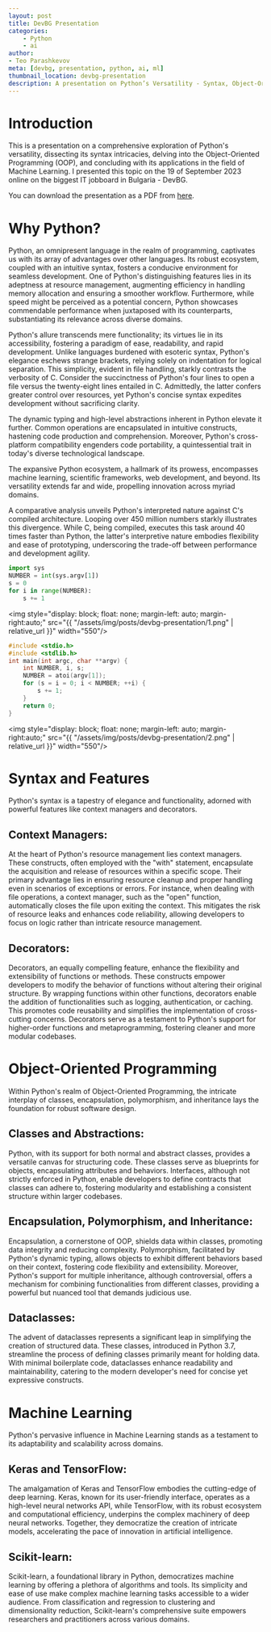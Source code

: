 ```yaml
---
layout: post
title: DevBG Presentation
categories:
    - Python
    - ai
author:
- Teo Parashkevov
meta: [devbg, presentation, python, ai, ml]
thumbnail_location: devbg-presentation
description: A presentation on Python’s Versatility - Syntax, Object-Oriented Programming, and Machine Learning Applications
---
```


# Introduction

This is a presentation on a comprehensive exploration of Python's versatility, dissecting its syntax intricacies, delving into the Object-Oriented Programming (OOP), and concluding with its applications in the field of Machine Learning. I presented this topic on the 19 of September 2023 online on the biggest IT jobboard in Bulgaria - DevBG.

You can download the presentation as a PDF from [here](/assets/img/posts/devbg-presentation/presentation.pdf).


# Why Python?

Python, an omnipresent language in the realm of programming, captivates us with its array of advantages over other languages. Its robust ecosystem, coupled with an intuitive syntax, fosters a conducive environment for seamless development. One of Python's distinguishing features lies in its adeptness at resource management, augmenting efficiency in handling memory allocation and ensuring a smoother workflow. Furthermore, while speed might be perceived as a potential concern, Python showcases commendable performance when juxtaposed with its counterparts, substantiating its relevance across diverse domains.

Python's allure transcends mere functionality; its virtues lie in its accessibility, fostering a paradigm of ease, readability, and rapid development. Unlike languages burdened with esoteric syntax, Python's elegance eschews strange brackets, relying solely on indentation for logical separation. This simplicity, evident in file handling, starkly contrasts the verbosity of C. Consider the succinctness of Python's four lines to open a file versus the twenty-eight lines entailed in C. Admittedly, the latter confers greater control over resources, yet Python's concise syntax expedites development without sacrificing clarity.

The dynamic typing and high-level abstractions inherent in Python elevate it further. Common operations are encapsulated in intuitive constructs, hastening code production and comprehension. Moreover, Python's cross-platform compatibility engenders code portability, a quintessential trait in today's diverse technological landscape.

The expansive Python ecosystem, a hallmark of its prowess, encompasses machine learning, scientific frameworks, web development, and beyond. Its versatility extends far and wide, propelling innovation across myriad domains.

A comparative analysis unveils Python's interpreted nature against C's compiled architecture. Looping over 450 million numbers starkly illustrates this divergence. While C, being compiled, executes this task around 40 times faster than Python, the latter's interpretive nature embodies flexibility and ease of prototyping, underscoring the trade-off between performance and development agility.

```python 
import sys
NUMBER = int(sys.argv[1]) 
s = 0
for i in range(NUMBER):
    s += 1
```

<img style="display: block; float: none; margin-left: auto; margin-right:auto;" src="{{ "/assets/img/posts/devbg-presentation/1.png" | relative_url }}" width="550"/>

```C
#include <stdio.h>
#include <stdlib.h>
int main(int argc, char **argv) {
    int NUMBER, i, s;
    NUMBER = atoi(argv[1]);
    for (s = i = 0; i < NUMBER; ++i) {
        s += 1;
    }
    return 0;
}
```

<img style="display: block; float: none; margin-left: auto; margin-right:auto;" src="{{ "/assets/img/posts/devbg-presentation/2.png" | relative_url }}" width="550"/>

# Syntax and Features

Python's syntax is a tapestry of elegance and functionality, adorned with powerful features like context managers and decorators.

## Context Managers:

At the heart of Python's resource management lies context managers. These constructs, often employed with the "with" statement, encapsulate the acquisition and release of resources within a specific scope. Their primary advantage lies in ensuring resource cleanup and proper handling even in scenarios of exceptions or errors. For instance, when dealing with file operations, a context manager, such as the "open" function, automatically closes the file upon exiting the context. This mitigates the risk of resource leaks and enhances code reliability, allowing developers to focus on logic rather than intricate resource management.

## Decorators:

Decorators, an equally compelling feature, enhance the flexibility and extensibility of functions or methods. These constructs empower developers to modify the behavior of functions without altering their original structure. By wrapping functions within other functions, decorators enable the addition of functionalities such as logging, authentication, or caching. This promotes code reusability and simplifies the implementation of cross-cutting concerns. Decorators serve as a testament to Python's support for higher-order functions and metaprogramming, fostering cleaner and more modular codebases.

# Object-Oriented Programming

Within Python's realm of Object-Oriented Programming, the intricate interplay of classes, encapsulation, polymorphism, and inheritance lays the foundation for robust software design.

## Classes and Abstractions:

Python, with its support for both normal and abstract classes, provides a versatile canvas for structuring code. These classes serve as blueprints for objects, encapsulating attributes and behaviors. Interfaces, although not strictly enforced in Python, enable developers to define contracts that classes can adhere to, fostering modularity and establishing a consistent structure within larger codebases.

## Encapsulation, Polymorphism, and Inheritance:

Encapsulation, a cornerstone of OOP, shields data within classes, promoting data integrity and reducing complexity. Polymorphism, facilitated by Python's dynamic typing, allows objects to exhibit different behaviors based on their context, fostering code flexibility and extensibility. Moreover, Python's support for multiple inheritance, although controversial, offers a mechanism for combining functionalities from different classes, providing a powerful but nuanced tool that demands judicious use.

## Dataclasses:

The advent of dataclasses represents a significant leap in simplifying the creation of structured data. These classes, introduced in Python 3.7, streamline the process of defining classes primarily meant for holding data. With minimal boilerplate code, dataclasses enhance readability and maintainability, catering to the modern developer's need for concise yet expressive constructs.

# Machine Learning

Python's pervasive influence in Machine Learning stands as a testament to its adaptability and scalability across domains.

## Keras and TensorFlow:

The amalgamation of Keras and TensorFlow embodies the cutting-edge of deep learning. Keras, known for its user-friendly interface, operates as a high-level neural networks API, while TensorFlow, with its robust ecosystem and computational efficiency, underpins the complex machinery of deep neural networks. Together, they democratize the creation of intricate models, accelerating the pace of innovation in artificial intelligence.

## Scikit-learn:

Scikit-learn, a foundational library in Python, democratizes machine learning by offering a plethora of algorithms and tools. Its simplicity and ease of use make complex machine learning tasks accessible to a wider audience. From classification and regression to clustering and dimensionality reduction, Scikit-learn's comprehensive suite empowers researchers and practitioners across various domains.
